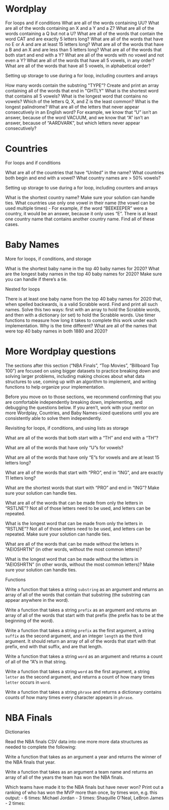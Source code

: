 # Wordplay
For loops and if conditions
What are all of the words containing UU?
What are all of the words containing an X and a Y and a Z?
What are all of the words containing a Q but not a U?
What are all of the words that contain the word CAT and are exactly 5 letters long?
What are all of the words that have no E or A and are at least 15 letters long?
What are all of the words that have a B and an X and are less than 5 letters long?
What are all of the words that both start and end with a Y?
What are all of the words with no vowel and not even a Y?
What are all of the words that have all 5 vowels, in any order?
What are all of the words that have all 5 vowels, in alphabetical order?

Setting up storage to use during a for loop, including counters and arrays

How many words contain the substring "TYPE”?
Create and print an array containing all of the words that end in "GHTLY"
What is the shortest word that contains all 5 vowels?
What is the longest word that contains no vowels?
Which of the letters Q, X, and Z is the least common?
What is the longest palindrome?
What are all of the letters that never appear consecutively in an English word? For example, we know that “U” isn’t an answer, because of the word VACUUM, and we know that “A” isn’t an answer, because of “AARDVARK”, but which letters never appear consecutively?


# Countries
For loops and if conditions

What are all of the countries that have “United” in the name?
What countries both begin and end with a vowel?
What country names are > 50% vowels?

Setting up storage to use during a for loop, including counters and arrays

What is the shortest country name? Make sure your solution can handle ties.
What countries use only one vowel in their name (the vowel can be used multiple times)
    - For example, if the word “BEEKEEPER” were a country, it would be an answer, because it only uses “E”.
There is at least one country name that contains another country name. Find all of these cases.


# Baby Names

More for loops, if conditions, and storage

What is the shortest baby name in the top 40 baby names for 2020?
What are the longest baby names in the top 40 baby names for 2020? Make sure you can handle if there’s a tie.

Nested for loops

There is at least one baby name from the top 40 baby names for 2020 that, when spelled backwards, is a valid Scrabble word. Find and print all such names.
    Solve this two ways: first with an array to hold the Scrabble words, and then with a dictionary (or set) to hold the Scrabble words. Use timer functions to measure how long it takes to complete this work under each implementation. Why is the time different?
What are all of the names that were top 40 baby names in both 1880 and 2020?

# More Wordplay questions

The sections after this section (“NBA Finals”, “Top Movies”, “Billboard Top 100”) are focused on using bigger datasets to practice breaking down and solving larger problems, including making choices about what data structures to use, coming up with an algorithm to implement, and writing functions to help organize your implementation.

Before you move on to those sections, we recommend confirming that you are comfortable independently breaking down, implementing, and debugging the questions below. If you aren’t, work with your mentor on more Wordplay, Countries, and Baby Names-sized questions until you are consistently able to solve them independently.

Revisiting for loops, if conditions, and using lists as storage

What are all of the words that both start with a “TH” and end with a “TH”?

What are all of the words that have only “U”s for vowels?

What are all of the words that have only “E”s for vowels and are at least 15 letters long?

What are all of the words that start with “PRO”, end in “ING”, and are exactly 11 letters long?

What are the shortest words that start with “PRO” and end in “ING”? Make sure your solution can handle ties.

What are all of the words that can be made from only the letters in “RSTLNE”? Not all of those letters need to be used, and letters can be repeated.

What is the longest word that can be made from only the letters in “RSTLNE”? Not all of those letters need to be used, and letters can be repeated. Make sure your solution can handle ties.

What are all of the words that can be made without the letters in “AEIOSHRTN” (in other words, without the most common letters)?

What is the longest word that can be made without the letters in “AEIOSHRTN” (in other words, without the most common letters)? Make sure your solution can handle ties.

Functions

Write a function that takes a string `substring` as an argument and returns an array of all of the words that contain that substring (the substring can appear anywhere in the word).

Write a function that takes a string `prefix` as an argument and returns an array of all of the words that start with that prefix (the prefix has to be at the beginning of the word).

Write a function that takes a string `prefix` as the first argument, a string `suffix` as the second argument, and an integer `length` as the third argument. It should return an array of all of the words that start with that prefix, end with that suffix, and are that length.

Write a function that takes a string `word` as an argument and returns a count of all of the “A”s in that string.

Write a function that takes a string `word` as the first argument, a string `letter` as the second argument, and returns a count of how many times `letter` occurs in `word`.

Write a function that takes a string `phrase` and returns a dictionary contains counts of how many times every character appears in `phrase`.

# NBA Finals

Dictionaries

Read the NBA finals CSV data into one more more data structures as needed to complete the following:

Write a function that takes as an argument a year and returns the winner of the NBA finals that year.

Write a function that takes as an argument a team name and returns an array of all of the years the team has won the NBA finals.

Which teams have made it to the NBA finals but have never won?
Print out a ranking of who has won the MVP more than once, by times won, e.g. this output:
    - 6 times: Michael Jordan
    - 3 times: Shaquille O'Neal, LeBron James
    - 2 times: <etc>
